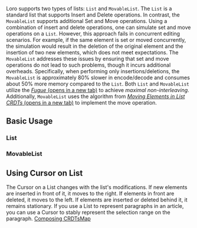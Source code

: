 Loro supports two types of lists: `List` and `MovableList`. The `List` is a standard list that supports Insert and Delete operations. In contrast, the `MovableList` supports additional Set and Move operations.
Using a combination of insert and delete operations, one can simulate set and move operations on a `List`. However, this approach fails in concurrent editing scenarios. For example, if the same element is set or moved concurrently, the simulation would result in the deletion of the original element and the insertion of two new elements, which does not meet expectations.
The `MovableList` addresses these issues by ensuring that set and move operations do not lead to such problems, though it incurs additional overheads. Specifically, when performing only insertions/deletions, the `MovableList` is approximately 80% slower in encode/decode and consumes about 50% more memory compared to the `List`.
Both `List` and `MovableList` utilize the [*Fugue* (opens in a new tab)](https://arxiv.org/abs/2305.00583) to achieve *maximal non-interleaving*. Additionally, `MovableList` uses the algorithm from [*Moving Elements in List CRDTs* (opens in a new tab)](https://martin.kleppmann.com/2020/04/27/papoc-list-move.html) to implement the move operation.


## Basic Usage



### List



### MovableList



## Using Cursor on List


The Cursor on a List changes with the list's modifications. If new elements are inserted in front of it, it moves to the right. If elements in front are deleted, it moves to the left. If elements are inserted or deleted behind it, it remains stationary.
If you use a List to represent paragraphs in an article, you can use a Cursor to stably represent the selection range on the paragraph.
[Composing CRDTs](https://loro.dev/docs/tutorial/composition "Composing CRDTs")[Map](https://loro.dev/docs/tutorial/map "Map")